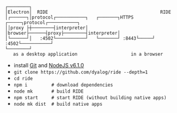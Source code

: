     ┌────────┐
    │Electron│  RIDE                                          RIDE
    │┌──────┐│protocol┌───────────┐   ┌───────┐HTTPS ┌─────┐protocol┌───────────┐
    ││proxy ├┼────────┤interpreter│   │browser├──────┤proxy├────────┤interpreter│
    │└──────┘│   :4502└───────────┘   └───────┘ :8443└─────┘   :4502└───────────┘
    └────────┘
       as a desktop application                    in a browser

* install [Git](https://git-scm.com/downloads) and [NodeJS v6.1.0](https://nodejs.org/download/release/v6.1.0/)
* `git clone https://github.com/dyalog/ride --depth=1`
* `cd ride`
* `npm i         # download dependencies`
* `node mk       # build RIDE`
* `npm start     # start RIDE (without building native apps)`
* `node mk dist  # build native apps`
